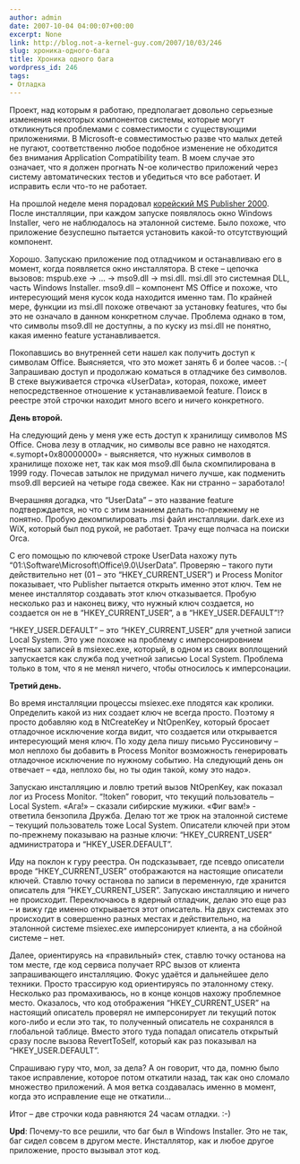 ```yaml
---
author: admin
date: 2007-10-04 04:00:07+00:00
excerpt: None
link: http://blog.not-a-kernel-guy.com/2007/10/03/246
slug: хроника-одного-бага
title: Хроника одного бага
wordpress_id: 246
tags:
- Отладка
---
```


Проект, над которым я работаю, предполагает довольно серьезные изменения некоторых компонентов системы, которые могут откликнуться проблемами с совместимости с существующими приложениями. В Microsoft-е совместимостью разве что малых детей не пугают, соответственно любое подобное изменение не обходится без внимания Application Compatibility team. В моем случае это означает, что я должен прогнать N-ое количество приложений через систему автоматических тестов и убедиться что все работает. И исправить если что-то не работает.

На прошлой неделе меня порадовал [корейский MS Publisher 2000](http://blog.not-a-kernel-guy.com/2007/09/21/240). После инсталляции, при каждом запуске появлялось окно Windows Installer, чего не наблюдалось на эталонной системе. Было похоже, что приложение безуспешно пытается установить какой-то отсутствующий компонент.

Хорошо. Запускаю приложение под отладчиком и останавливаю его в момент, когда появляется окно инсталлятора. В стеке – цепочка вызовов: mspub.exe -> … -> mso9.dll -> msi.dll. msi.dll это системная DLL, часть Windows Installer. mso9.dll – компонент MS Office и похоже, что интересующий меня кусок кода находится именно там. По крайней мере, функции из msi.dll похоже отвечают за установку features, что бы это не означало в данном конкретном случае. Проблема однако в том, что символы mso9.dll не доступны, а по куску из msi.dll не понятно, какая именно feature устанавливается.

Покопавшись во внутренней сети нашел как получить доступ к символам Office. Выясняется, что это может занять 6 и более часов. :-( Запрашиваю доступ и продолжаю коматься в отладчике без символов. В стеке выуживается строчка «UserData», которая, похоже, имеет непосредственное отношение к устанавливаемой feature. Поиск в реестре этой строчки находит много всего и ничего конкретного.

**День второй.**

На следующий день у меня уже есть доступ к хранилищу символов MS Office. Снова лезу в отладчик, но символы все равно не находятся. «.symopt+0x80000000» - выясняется, что нужных символов в хранилище похоже нет, так как моя mso9.dll была скомпилирована в 1999 году. Почесав затылок не придумал ничего лучше, как подменить mso9.dll версией на четыре года свежее. Как ни странно – заработало!

Вчерашняя догадка, что “UserData” – это название feature подтверждается, но что с этим знанием делать по-прежнему не понятно. Пробую декомпилировать .msi файл инсталляции. dark.exe из WiX, который был под рукой, не работает. Трачу еще полчаса на поиски Orca. 

С его помощью по ключевой строке UserData нахожу путь “01:\Software\Microsoft\Office\9.0\UserData”. Проверяю – такого пути действительно нет (01 – это “HKEY_CURRENT_USER”) и Process Monitor показывает, что Publisher пытается открыть именно этот ключ. Тем не менее инсталлятор создавать этот ключ отказывается. Пробую несколько раз и наконец вижу, что нужный ключ создается, но создается он не в “HKEY_CURRENT_USER”, а в “HKEY_USER\.DEFAULT”!?

“HKEY_USER\.DEFAULT” – это “HKEY_CURRENT_USER” для учетной записи Local System. Это уже похоже на проблему с имперсонировнием учетных записей в msiexec.exe, который, в одном из своих воплощений запускается как служба под учетной записью Local System. Проблема только в том, что я не менял ничего, чтобы относилось к имперсонации. 

**Третий день.**

Во время инсталляции процессы msiexec.exe плодятся как кролики. Определить какой из них создает ключ не всегда просто. Поэтому я просто добавляю код в NtCreateKey и NtOpenKey, который бросает отладочное исключение когда видит, что создается или открывается интересующий меня ключ. По ходу дела пишу письмо Руссиновичу – мол неплохо бы добавить в Process Monitor возможность генерировать отладочное исключение по нужному событию. На следующий день он отвечает – «да, неплохо бы, но ты один такой, кому это надо».

Запускаю инсталляцию и ловлю третий вызов NtOpenKey, как показал лог из Process Monitor. “!token” говорит, что текущий пользователь – Local System. «Ага!» – сказали сибирские мужики. «Фиг вам!» - ответила бензопила Дружба. Делаю тот же трюк на эталонной системе – текущий пользователь тоже Local Sуstem. Описатели ключей при этом по-прежнему показываю на  разные ключи: “HKEY_CURRENT_USER” администратора и “HKEY_USER\.DEFAULT”.

Иду на поклон к гуру реестра. Он подсказывает, где псевдо описатели вроде “HKEY_CURRENT_USER” отображаются на настоящие описатели ключей. Ставлю точку останова по записи в переменную, где хранится описатель для “HKEY_CURRENT_USER”. Запускаю инсталляцию и ничего не происходит. Переключаюсь в ядерный отладчик, делаю это еще раз – и вижу где именно открывается этот описатель. На двух системах это происходит в совершенно разных местах и действительно, на эталонной системе msiexec.exe имперсонирует клиента, а на сбойной системе – нет. 

Далее, ориентируясь на «правильный» стек, ставлю точку останова на том месте, где код сервиса получает RPC вызов от клиента запрашивающего инсталляцию. Фокус удаётся и дальнейшее дело техники. Просто трассирую код ориентируясь по эталонному стеку. Несколько раз промахиваюсь, но в конце концов нахожу проблемное место. Оказалось, что код отображения “HKEY_CURRENT_USER” на настоящий описатель проверял не имперсонирует ли текущий поток кого-либо и если это так, то полученный описатель не сохранялся в глобальной таблице. Вместо этого туда попадал описатель открытый сразу после вызова RevertToSelf, который как раз показывал на “HKEY_USER\.DEFAULT”.

Спрашиваю гуру что, мол, за дела? А он говорит, что да, помню было такое исправление, которое потом откатили назад, так как оно сломало множество приложений. А моя ветка создавалась именно в момент, когда это исправление еще не откатили...

Итог – две строчки кода равняются 24 часам отладки. :-)

**Upd**: Почему-то все решили, что баг был в Windows Installer. Это не так, баг сидел совсем в другом месте. Инсталлятор, как и любое другое приложение, просто вызывал этот код.
